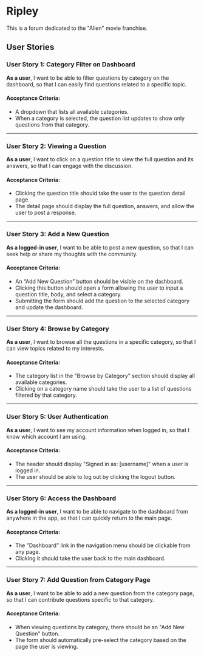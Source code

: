 # Ripley

This is a forum dedicated to the "Alien" movie franchise.

## User Stories

### User Story 1: Category Filter on Dashboard
**As a user**, I want to be able to filter questions by category on the dashboard, so that I can easily find questions related to a specific topic.

#### Acceptance Criteria:
- A dropdown that lists all available categories.
- When a category is selected, the question list updates to show only questions from that category.

---

### User Story 2: Viewing a Question
**As a user**, I want to click on a question title to view the full question and its answers, so that I can engage with the discussion.

#### Acceptance Criteria:
- Clicking the question title should take the user to the question detail page.
- The detail page should display the full question, answers, and allow the user to post a response.

---

### User Story 3: Add a New Question
**As a logged-in user**, I want to be able to post a new question, so that I can seek help or share my thoughts with the community.

#### Acceptance Criteria:
- An “Add New Question” button should be visible on the dashboard.
- Clicking this button should open a form allowing the user to input a question title, body, and select a category.
- Submitting the form should add the question to the selected category and update the dashboard.

---

### User Story 4: Browse by Category
**As a user**, I want to browse all the questions in a specific category, so that I can view topics related to my interests.

#### Acceptance Criteria:
- The category list in the "Browse by Category" section should display all available categories.
- Clicking on a category name should take the user to a list of questions filtered by that category.

---

### User Story 5: User Authentication
**As a user**, I want to see my account information when logged in, so that I know which account I am using.

#### Acceptance Criteria:
- The header should display "Signed in as: [username]" when a user is logged in.
- The user should be able to log out by clicking the logout button.

---

### User Story 6: Access the Dashboard
**As a logged-in user**, I want to be able to navigate to the dashboard from anywhere in the app, so that I can quickly return to the main page.

#### Acceptance Criteria:
- The "Dashboard" link in the navigation menu should be clickable from any page.
- Clicking it should take the user back to the main dashboard.

---

### User Story 7: Add Question from Category Page
**As a user**, I want to be able to add a new question from the category page, so that I can contribute questions specific to that category.

#### Acceptance Criteria:
- When viewing questions by category, there should be an "Add New Question" button.
- The form should automatically pre-select the category based on the page the user is viewing.
